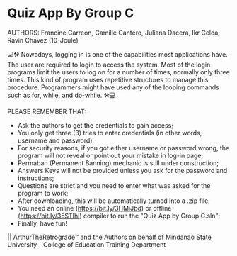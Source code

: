 # Quiz App By Group C
AUTHORS: Francine Carreon, Camille Cantero, Juliana Dacera, Ikr Celda, Ravin Chavez (10-Joule)

💻⚒ Nowadays, logging in is one of the capabilities most applications have. The user are required to login to access the system. Most of the login programs limit the users to log on for a number of times, normally only three times. This kind of program uses repetitive structures to manage this procedure. Programmers might have used any of the looping commands such as for, while, and do-while. ⚒💻

PLEASE REMEMBER THAT:
- Ask the authors to get the credentials to gain access;
- You only get three (3) tries to enter credentials (in other words, username and password);
- For security reasons, if you got either username or password wrong, the program will not reveal or point out your mistake in log-in page;
- Permaban (Permanent Banning) mechanic is still under construction;
- Answers Keys will not be provided unless you ask for the password and instructions;
- Questions are strict and you need to enter what was asked for the program to work;
- After downloading, this will be automatically turned into a .zip file;
- You need an online (https://bit.ly/3HMiJbd) or offline (https://bit.ly/35STIhi) compiler to run the "Quiz App by Group C.sln";
- Finally, have fun!


|| ArthurTheRetrograde™ and the Authors on behalf of Mindanao State University - College of Education Training Department
